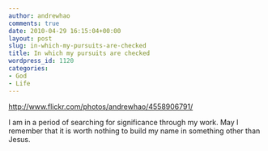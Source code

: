```yaml
---
author: andrewhao
comments: true
date: 2010-04-29 16:15:04+00:00
layout: post
slug: in-which-my-pursuits-are-checked
title: In which my pursuits are checked
wordpress_id: 1120
categories:
- God
- Life
---
```


http://www.flickr.com/photos/andrewhao/4558906791/

I am in a period of searching for significance through my work. May I remember that it is worth nothing to build my name in something other than Jesus. 
